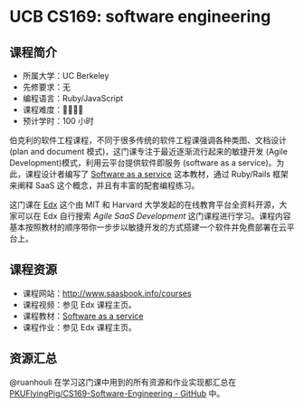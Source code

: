 # UCB CS169: software engineering

## 课程简介

- 所属大学：UC Berkeley
- 先修要求：无
- 编程语言：Ruby/JavaScript
- 课程难度：🌟🌟🌟🌟
- 预计学时：100 小时

伯克利的软件工程课程，不同于很多传统的软件工程课强调各种类图、文档设计 (plan and document 模式)，这门课专注于最近逐渐流行起来的敏捷开发 (Agile Development)模式，利用云平台提供软件即服务 (software as a service)。为此，课程设计者编写了 [Software as a service][Software_as_a_service] 这本教材，通过 Ruby/Rails 框架来阐释 SaaS 这个概念，并且有丰富的配套编程练习。

[Software_as_a_service]: https://github.com/PKUFlyingPig/CS169-Software-Engineering/blob/master/saasbook.pdf

这门课在 [Edx](https://www.edx.org/) 这个由 MIT 和 Harvard 大学发起的在线教育平台全资料开源，大家可以在 Edx 自行搜索 *Agile SaaS Development* 这门课程进行学习。课程内容基本按照教材的顺序带你一步步以敏捷开发的方式搭建一个软件并免费部署在云平台上。

## 课程资源

- 课程网站：<http://www.saasbook.info/courses>
- 课程视频：参见 Edx 课程主页。
- 课程教材：[Software as a service](https://github.com/PKUFlyingPig/CS169-Software-Engineering/blob/master/saasbook.pdf)
- 课程作业：参见 Edx 课程主页。

## 资源汇总

@ruanhouli 在学习这门课中用到的所有资源和作业实现都汇总在 [PKUFlyingPig/CS169-Software-Engineering - GitHub](https://github.com/PKUFlyingPig/CS169-Software-Engineering) 中。
